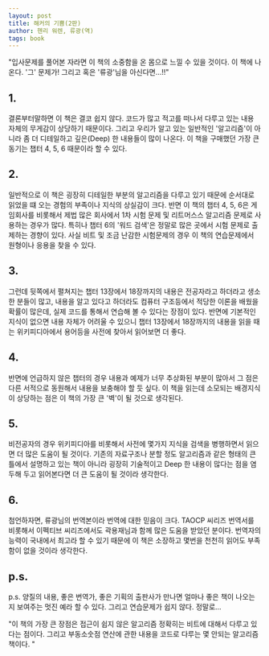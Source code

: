 ```yaml
---
layout: post
title: 해커의 기쁨(2판)
author: 헨리 워렌, 류광(역)
tags: book
---
```


"입사문제를 풀어본 자라면 이 책의 소중함을 온 몸으로 느낄 수 있을 것이다. 이 책에 나온다. '그' 문제가! 
그리고 혹은 '류광'님을 아신다면...!!"

## 1. 
결론부터말하면 이 책은 결코 쉽지 않다. 코드가 많고 적고를 떠나서 다루고 있는 내용 자체의 무게감이 상당하기 때문이다. 그리고 우리가 알고 있는 일반적인 '알고리즘'이 아니라 좀 더 디테일하고 깊은(Deep) 한 내용들이 많이 나온다. 이 책을 구매했던 가장 큰 동기는 챕터 4, 5, 6 때문이라 할 수 있다.

## 2.
일반적으로 이 책은 굉장히 디테일한 부분의 알고리즘을 다루고 있기 때문에 순서대로 읽었을 떄 오는 경험의 부족이나 지식의 상실감이 크다. 반면 이 책의 챕터 4, 5, 6은 게임회사를 비롯해서 제법 많은 회사에서 1차 시험 문제 및 리트머스스 알고리즘 문제로 사용하는 경우가 많다. 특히나 챕터 6의 '워드 검색'은 정말로 많은 곳에서 시험 문제로 출제하는 경향이 있다. 사실 비트 및 조금 난감한 시험문제의 경우 이 책의 연습문제에서 원형이나 응용을 찾을 수 있다.

## 3. 
그런데 뒷쪽에서 펼쳐지는 챕터 13장에서 18장까지의 내용은 전공자라고 하더라고 생소한 분들이 많고, 내용을 알고 있다고 하더라도 컴퓨터 구조등에서 적당한 이론을 배웠을 확률이 많은데, 실제 코드를 통해서 연습해 볼 수 있다는 장점이 있다. 반면에 기본적인 지식이 없으면 내용 자체가 어려울 수 있으니 챕터 13장에서 18장까지의 내용을 읽을 때는 위키피디아에서 용어등을 사전에 찾아서 읽어보면 더 좋다.

## 4. 
반면에 언급하지 않은 챕터의 경우 내용과 예제가 너무 추상화된 부분이 많아서 그 점은 다른 서적으로 동원해서 내용을 보충해야 할 듯 싶다. 이 책을 읽는데 소모되는 배경지식이 상당하는 점은 이 책의 가장 큰 '벽'이 될 것으로 생각된다. 

## 5. 
비전공자의 경우 위키피디아를 비롯해서 사전에 몇가지 지식을 검색을 병행하면서 읽으면 더 많은 도움이 될 것이다. 기존의 자료구조나 분할 정도 알고리즘과 같은 형태의 큰틀에서 설명하고 있는 책이 아니라 굉장히 기술적이고 Deep 한 내용이 많다는 점을 염두해 두고 읽어본다면 더 큰 도움이 될 것이라 생각한다.

## 6. 
첨언하자면, 류광님의 번역본이라 번역에 대한 믿음이 크다. TAOCP 씨리즈 번역서를 비롯해서 이펙티브 씨리즈에서도 곽용재님과 함께 많은 도움을 받았던 분이다. 번역자의 능력이 국내에서 최고라 할 수 있기 때문에 이 책은 소장하고 몇번을 천천히 읽어도 부족함이 없을 것이라 생각한다.

## p.s.
p.s. 양질의 내용, 좋은 번역가, 좋은 기획의 출판사가 만나면 얼마나 좋은 책이 나오는지 보여주는 멋진 예라 할 수 있다. 그리고 연습문제가 쉽지 않다. 정말로...

"이 책의 가장 큰 장점은 접근이 쉽지 않은 알고리즘 정확히는 비트에 대해서 다루고 있다는 점이다. 그리고 부동소숫점 연산에 관한 내용을 코드로 다루는 몇 안되는 알고리즘 책이다. "

